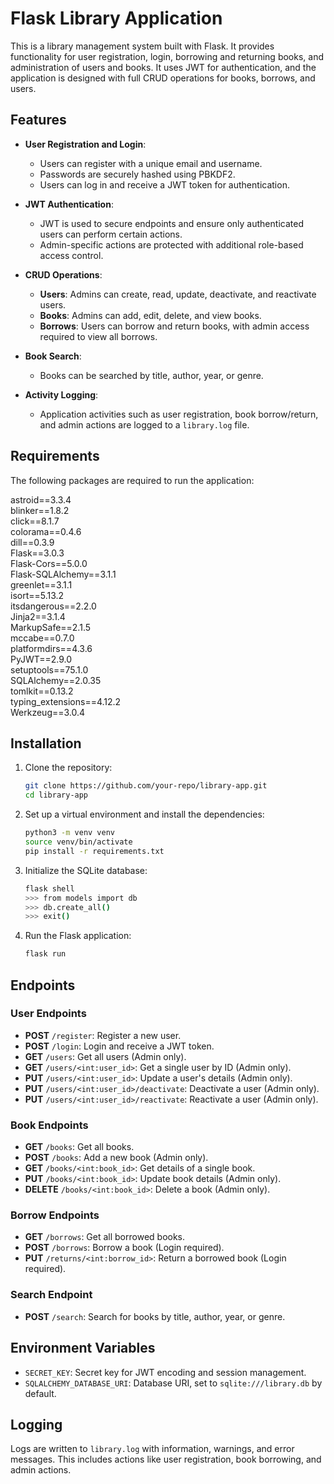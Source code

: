 # Flask Library Application

This is a library management system built with Flask. It provides functionality for user registration, login, borrowing and returning books, and administration of users and books. It uses JWT for authentication, and the application is designed with full CRUD operations for books, borrows, and users.

## Features

- **User Registration and Login**: 
  - Users can register with a unique email and username.
  - Passwords are securely hashed using PBKDF2.
  - Users can log in and receive a JWT token for authentication.

- **JWT Authentication**: 
  - JWT is used to secure endpoints and ensure only authenticated users can perform certain actions.
  - Admin-specific actions are protected with additional role-based access control.

- **CRUD Operations**:
  - **Users**: Admins can create, read, update, deactivate, and reactivate users.
  - **Books**: Admins can add, edit, delete, and view books.
  - **Borrows**: Users can borrow and return books, with admin access required to view all borrows.

- **Book Search**: 
  - Books can be searched by title, author, year, or genre.

- **Activity Logging**: 
  - Application activities such as user registration, book borrow/return, and admin actions are logged to a `library.log` file.

## Requirements

The following packages are required to run the application:

astroid==3.3.4  
blinker==1.8.2  
click==8.1.7  
colorama==0.4.6  
dill==0.3.9  
Flask==3.0.3  
Flask-Cors==5.0.0  
Flask-SQLAlchemy==3.1.1  
greenlet==3.1.1  
isort==5.13.2  
itsdangerous==2.2.0  
Jinja2==3.1.4  
MarkupSafe==2.1.5  
mccabe==0.7.0  
platformdirs==4.3.6  
PyJWT==2.9.0  
setuptools==75.1.0  
SQLAlchemy==2.0.35  
tomlkit==0.13.2  
typing_extensions==4.12.2  
Werkzeug==3.0.4  


## Installation

1. Clone the repository:
    ```bash
    git clone https://github.com/your-repo/library-app.git
    cd library-app
    ```

2. Set up a virtual environment and install the dependencies:
    ```bash
    python3 -m venv venv
    source venv/bin/activate
    pip install -r requirements.txt
    ```

3. Initialize the SQLite database:
    ```bash
    flask shell
    >>> from models import db
    >>> db.create_all()
    >>> exit()
    ```

4. Run the Flask application:
    ```bash
    flask run
    ```

## Endpoints

### User Endpoints
- **POST** `/register`: Register a new user.
- **POST** `/login`: Login and receive a JWT token.
- **GET** `/users`: Get all users (Admin only).
- **GET** `/users/<int:user_id>`: Get a single user by ID (Admin only).
- **PUT** `/users/<int:user_id>`: Update a user's details (Admin only).
- **PUT** `/users/<int:user_id>/deactivate`: Deactivate a user (Admin only).
- **PUT** `/users/<int:user_id>/reactivate`: Reactivate a user (Admin only).

### Book Endpoints
- **GET** `/books`: Get all books.
- **POST** `/books`: Add a new book (Admin only).
- **GET** `/books/<int:book_id>`: Get details of a single book.
- **PUT** `/books/<int:book_id>`: Update book details (Admin only).
- **DELETE** `/books/<int:book_id>`: Delete a book (Admin only).

### Borrow Endpoints
- **GET** `/borrows`: Get all borrowed books.
- **POST** `/borrows`: Borrow a book (Login required).
- **PUT** `/returns/<int:borrow_id>`: Return a borrowed book (Login required).

### Search Endpoint
- **POST** `/search`: Search for books by title, author, year, or genre.

## Environment Variables

- `SECRET_KEY`: Secret key for JWT encoding and session management.
- `SQLALCHEMY_DATABASE_URI`: Database URI, set to `sqlite:///library.db` by default.

## Logging

Logs are written to `library.log` with information, warnings, and error messages. This includes actions like user registration, book borrowing, and admin actions.

